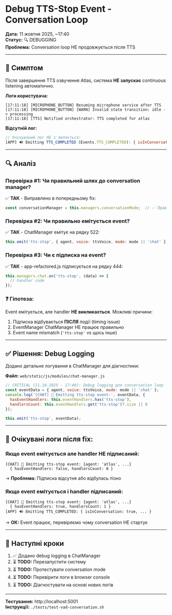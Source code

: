 # Debug TTS-Stop Event - Conversation Loop

**Дата:** 11 жовтня 2025, ~17:40  
**Статус:** 🔍 DEBUGGING  
**Проблема:** Conversation loop НЕ продовжується після TTS

---

## 🐛 Симптом

Після завершення TTS озвучення Atlas, система **НЕ запускає** continuous listening автоматично.

**Логи користувача:**
```
[17:11:18] [MICROPHONE_BUTTON] Resuming microphone service after TTS
[17:11:18] [MICROPHONE_BUTTON] [WARN] Invalid state transition: idle -> processing
[17:11:18] [TTS] Notified orchestrator: TTS completed for atlas
```

**Відсутній лог:**
```javascript
// Очікуваний лог НЕ з'являється:
[APP] 🔊 Emitting TTS_COMPLETED (Events.TTS_COMPLETED): { isInConversation: true, ... }
```

---

## 🔍 Аналіз

### Перевірка #1: Чи правильний шлях до conversation manager?
✅ **ТАК** - Виправлено в попередньому fix:
```javascript
const conversationManager = this.managers.conversationMode;  // ✅ Правильно
```

### Перевірка #2: Чи правильно емітується event?
✅ **ТАК** - ChatManager емітує на рядку 522:
```javascript
this.emit('tts-stop', { agent, voice: ttsVoice, mode: mode || 'chat' });
```

### Перевірка #3: Чи є підписка на event?
✅ **ТАК** - app-refactored.js підписується на рядку 444:
```javascript
this.managers.chat.on('tts-stop', (data) => {
  // handler code
});
```

### ❓ Гіпотеза:
Event емітується, але handler **НЕ викликається**. Можливі причини:
1. Підписка відбувається **ПІСЛЯ** події (timing issue)
2. EventManager ChatManager НЕ працює правильно
3. Event name mismatch (`'tts-stop'` vs щось інше)

---

## ✅ Рішення: Debug Logging

Додано детальне логування в ChatManager для діагностики:

**Файл:** `web/static/js/modules/chat-manager.js`

```javascript
// CRITICAL (11.10.2025 - 17:40): Debug logging для conversation loop
const eventData = { agent, voice: ttsVoice, mode: mode || 'chat' };
console.log('[CHAT] 📢 Emitting tts-stop event:', eventData, {
  hasEventHandlers: this.eventHandlers.has('tts-stop'),
  handlersCount: this.eventHandlers.get('tts-stop')?.size || 0
});

this.emit('tts-stop', eventData);
```

---

## 🧪 Очікувані логи після fix:

### Якщо event емітується але handler НЕ підписаний:
```
[CHAT] 📢 Emitting tts-stop event: {agent: 'atlas', ...} 
  { hasEventHandlers: false, handlersCount: 0 }
```
→ **Проблема:** Підписка відсутня або відбулась пізно

### Якщо event емітується і handler підписаний:
```
[CHAT] 📢 Emitting tts-stop event: {agent: 'atlas', ...} 
  { hasEventHandlers: true, handlersCount: 1 }
[APP] 🔊 Emitting TTS_COMPLETED: { isInConversation: true, ... }
```
→ **ОК:** Event працює, перевіряємо чому conversation НЕ стартує

---

## 📝 Наступні кроки

1. ✅ Додано debug logging в ChatManager
2. ⏳ **TODO:** Перезапустити систему
3. ⏳ **TODO:** Протестувати conversation mode
4. ⏳ **TODO:** Перевірити логи в browser console
5. ⏳ **TODO:** Діагностувати на основі нових логів

---

**Тестування:** http://localhost:5001  
**Інструкції:** `./tests/test-vad-conversation.sh`
